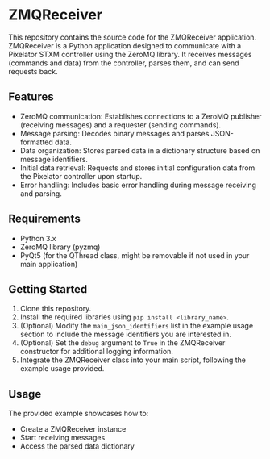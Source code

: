 # ZMQReceiver

This repository contains the source code for the ZMQReceiver application. ZMQReceiver is a Python application designed to communicate with a Pixelator STXM controller using the ZeroMQ library. It receives messages (commands and data) from the controller, parses them, and can send requests back.

## Features

- ZeroMQ communication: Establishes connections to a ZeroMQ publisher (receiving messages) and a requester (sending commands).
- Message parsing: Decodes binary messages and parses JSON-formatted data.
- Data organization: Stores parsed data in a dictionary structure based on message identifiers.
- Initial data retrieval: Requests and stores initial configuration data from the Pixelator controller upon startup.
- Error handling: Includes basic error handling during message receiving and parsing.

## Requirements

- Python 3.x
- ZeroMQ library (pyzmq)
- PyQt5 (for the QThread class, might be removable if not used in your main application)

## Getting Started

1. Clone this repository.
2. Install the required libraries using `pip install <library_name>`.
3. (Optional) Modify the `main_json_identifiers` list in the example usage section to include the message identifiers you are interested in.
4. (Optional) Set the `debug` argument to `True` in the ZMQReceiver constructor for additional logging information.
5. Integrate the ZMQReceiver class into your main script, following the example usage provided.

## Usage

The provided example showcases how to:

- Create a ZMQReceiver instance
- Start receiving messages
- Access the parsed data dictionary

